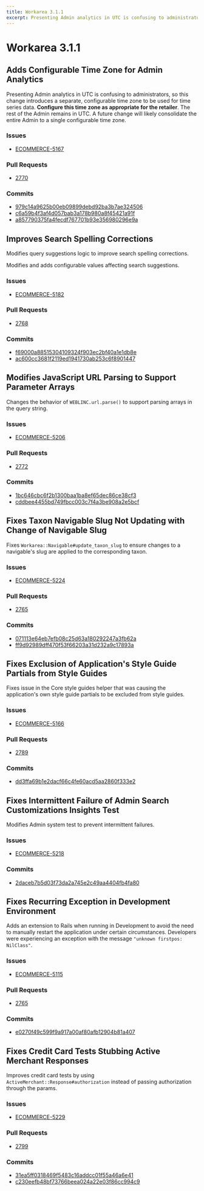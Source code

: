 ```yaml
---
title: Workarea 3.1.1
excerpt: Presenting Admin analytics in UTC is confusing to administrators, so this change introduces a separate, configurable time zone to be used for time series data. Configure this time zone as appropriate for the retailer. The rest of the Admin remains in 
---
```


# Workarea 3.1.1

## Adds Configurable Time Zone for Admin Analytics

Presenting Admin analytics in UTC is confusing to administrators, so this change introduces a separate, configurable time zone to be used for time series data. **Configure this time zone as appropriate for the retailer**. The rest of the Admin remains in UTC. A future change will likely consolidate the entire Admin to a single configurable time zone.

### Issues

- [ECOMMERCE-5167](https://jira.tools.weblinc.com/browse/ECOMMERCE-5167)

### Pull Requests

- [2770](https://stash.tools.weblinc.com/projects/WL/repos/workarea/pull-requests/2770/overview)

### Commits

- [979c14a9625b00eb09899debd92ba3b7ae324506](https://stash.tools.weblinc.com/projects/WL/repos/workarea/commits/979c14a9625b00eb09899debd92ba3b7ae324506)
- [c6a59b4f3af4d057bab3a178b980a8f45421a91f](https://stash.tools.weblinc.com/projects/WL/repos/workarea/commits/c6a59b4f3af4d057bab3a178b980a8f45421a91f)
- [a857790375fa4fecdf767701b93e356980296e9a](https://stash.tools.weblinc.com/projects/WL/repos/workarea/commits/a857790375fa4fecdf767701b93e356980296e9a)

## Improves Search Spelling Corrections

Modifies query suggestions logic to improve search spelling corrections.

Modifies and adds configurable values affecting search suggestions.

### Issues

- [ECOMMERCE-5182](https://jira.tools.weblinc.com/browse/ECOMMERCE-5182)

### Pull Requests

- [2768](https://stash.tools.weblinc.com/projects/WL/repos/workarea/pull-requests/2768/overview)

### Commits

- [f69000a88515304109324f903ec2bf40a1e1db8e](https://stash.tools.weblinc.com/projects/WL/repos/workarea/commits/f69000a88515304109324f903ec2bf40a1e1db8e)
- [ac600cc3681f2119ed1941730ab253c6f8901447](https://stash.tools.weblinc.com/projects/WL/repos/workarea/commits/ac600cc3681f2119ed1941730ab253c6f8901447)

## Modifies JavaScript URL Parsing to Support Parameter Arrays

Changes the behavior of `WEBLINC.url.parse()` to support parsing arrays in the query string.

### Issues

- [ECOMMERCE-5206](https://jira.tools.weblinc.com/browse/ECOMMERCE-5206)

### Pull Requests

- [2772](https://stash.tools.weblinc.com/projects/WL/repos/workarea/pull-requests/2772/overview)

### Commits

- [1bc646cbc6f2b1300baa1ba8ef65dec86ce38cf3](https://stash.tools.weblinc.com/projects/WL/repos/workarea/commits/1bc646cbc6f2b1300baa1ba8ef65dec86ce38cf3)
- [cddbee4455bd749fbcc003c7f4a3be908a2e5bcf](https://stash.tools.weblinc.com/projects/WL/repos/workarea/commits/cddbee4455bd749fbcc003c7f4a3be908a2e5bcf)

## Fixes Taxon Navigable Slug Not Updating with Change of Navigable Slug

Fixes `Workarea::Navigable#update_taxon_slug` to ensure changes to a navigable's slug are applied to the corresponding taxon.

### Issues

- [ECOMMERCE-5224](https://jira.tools.weblinc.com/browse/ECOMMERCE-5224)

### Pull Requests

- [2765](https://stash.tools.weblinc.com/projects/WL/repos/workarea/pull-requests/2765/overview)

### Commits

- [071113e64eb7efb08c25d63a180292247a3fb62a](https://stash.tools.weblinc.com/projects/WL/repos/workarea/commits/071113e64eb7efb08c25d63a180292247a3fb62a)
- [ff9d92989dff470f53f66203a31d232a9c17893a](https://stash.tools.weblinc.com/projects/WL/repos/workarea/commits/ff9d92989dff470f53f66203a31d232a9c17893a)

## Fixes Exclusion of Application's Style Guide Partials from Style Guides

Fixes issue in the Core style guides helper that was causing the application's own style guide partials to be excluded from style guides.

### Issues

- [ECOMMERCE-5166](https://jira.tools.weblinc.com/browse/ECOMMERCE-5166)

### Pull Requests

- [2789](https://stash.tools.weblinc.com/projects/WL/repos/workarea/pull-requests/2789/overview)

### Commits

- [dd3ffa69b1e2dacf66c4fe60acd5aa2860f333e2](https://stash.tools.weblinc.com/projects/WL/repos/workarea/commits/dd3ffa69b1e2dacf66c4fe60acd5aa2860f333e2)

## Fixes Intermittent Failure of Admin Search Customizations Insights Test

Modifies Admin system test to prevent intermittent failures.

### Issues

- [ECOMMERCE-5218](https://jira.tools.weblinc.com/browse/ECOMMERCE-5218)

### Commits

- [2daceb7b5d03f73da2a745e2c49aa4404fb4fa80](https://stash.tools.weblinc.com/projects/WL/repos/workarea/commits/2daceb7b5d03f73da2a745e2c49aa4404fb4fa80)

## Fixes Recurring Exception in Development Environment

Adds an extension to Rails when running in Development to avoid the need to manually restart the application under certain circumstances. Developers were experiencing an exception with the message `"unknown firstpos: NilClass"`.

### Issues

- [ECOMMERCE-5115](https://jira.tools.weblinc.com/browse/ECOMMERCE-5115)

### Pull Requests

- [2765](https://stash.tools.weblinc.com/projects/WL/repos/workarea/pull-requests/2765/overview)

### Commits

- [e0270f49c599f9a917a00af80afb12904b81a407](https://stash.tools.weblinc.com/projects/WL/repos/workarea/commits/e0270f49c599f9a917a00af80afb12904b81a407)

## Fixes Credit Card Tests Stubbing Active Merchant Responses

Improves credit card tests by using `ActiveMerchant::Response#authorization` instead of passing authorization through the params.

### Issues

- [ECOMMERCE-5229](https://jira.tools.weblinc.com/browse/ECOMMERCE-5229)

### Pull Requests

- [2799](https://stash.tools.weblinc.com/projects/WL/repos/workarea/pull-requests/2799/overview)

### Commits

- [31ea5ff0318469f5483c16addcc01f55a46a6e41](https://stash.tools.weblinc.com/projects/WL/repos/workarea/commits/31ea5ff0318469f5483c16addcc01f55a46a6e41)
- [c230eefb48bf73766beea024a22e03f86cc994c9](https://stash.tools.weblinc.com/projects/WL/repos/workarea/commits/c230eefb48bf73766beea024a22e03f86cc994c9)

